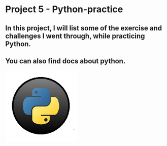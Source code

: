 # Project 5 - Python-practice

## In this project, I will list some of the exercise and challenges I went through, while practicing Python.

## You can also find docs about python.


![project img](/Python-Exercises/python.png)